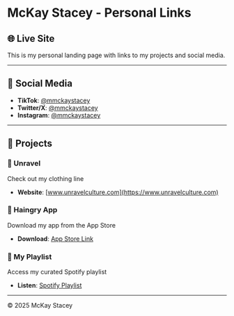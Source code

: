 # McKay Stacey - Personal Links

## 🌐 Live Site

This is my personal landing page with links to my projects and social media.

---

## 📱 Social Media
- **TikTok**: [@mmckaystacey](https://tiktok.com/@mmckaystacey)
- **Twitter/X**: [@mmckaystacey](https://twitter.com/mmckaystacey)
- **Instagram**: [@mmckaystacey](https://instagram.com/mmckaystacey)

---

## 🚀 Projects

### 👗 Unravel
Check out my clothing line
- **Website**: [www.unravelculture.com](https://www.unravelculture.com)

### 📱 Haingry App
Download my app from the App Store
- **Download**: [App Store Link](https://apps.apple.com/app/haingry)

### 🎵 My Playlist
Access my curated Spotify playlist
- **Listen**: [Spotify Playlist](https://spotify.link/KGVZoBxqTXb)

---

© 2025 McKay Stacey
